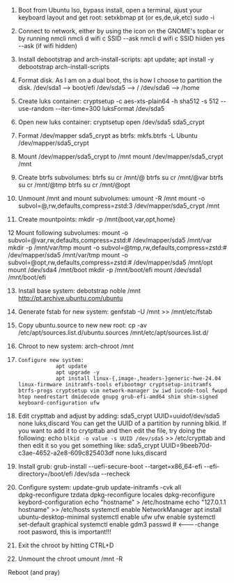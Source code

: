 1.	Boot from Ubuntu Iso, bypass install, open a terminal, ajust your keyboard layout and get root:
					setxkbmap pt (or es,de,uk,etc)
					sudo -i

2. 	Connect to network, either by using the icon on the GNOME's topbar or by running nmcli
					nmcli d wifi c SSID --ask
					nmcli d wifi c SSID hiiden yes --ask (if wifi hidden)

3.	Install debootstrap and arch-install-scripts:
					apt update; apt install -y debootstrap arch-install-scripts

4.	Format disk. As I am on a dual boot, ths is how I choose to partition the disk.
                    /dev/sda1 --> boot/efi
                    /dev/sda5 --> /
                    /dev/sda6 --> /home

5.	Create luks container: 
					cryptsetup -c aes-xts-plain64 -h sha512 -s 512 --use-random --iter-time=300 luksFormat /dev/sda5

6. 	Open new luks container: 
					cryptsetup open /dev/sda5 sda5_crypt

7.	Format /dev/mapper sda5_crypt as btrfs: 
					mkfs.btrfs -L Ubuntu /dev/mapper/sda5_crypt

8.	Mount /dev/mapper/sda5_crypt to /mnt
					mount /dev/mapper/sda5_crypt /mnt

9. 	Create btrfs subvolumes: 
                    btrfs su cr /mnt/@
                    btrfs su cr /mnt/@var
					btrfs su cr /mnt/@tmp
					btrfs su cr /mnt/@opt

10.	Unmount /mnt and mount subvolumes:
					umount -R /mnt
					mount -o subvol=@,rw,defaults,compress=zstd:3 /dev/mapper/sda5_crypt /mnt

11.	Create mountpoints: 
					mkdir -p /mnt{boot,var,opt,home}

12	Mount following subvolumes:
                    mount -o subvol=@var,rw,defaults,compress=zstd:# /dev/mapper/sda5 /mnt/var
                    mkdir -p /mnt/var/tmp
                    mount -o subvol=@tmp,rw,defaults,compress=zstd:# /dev/mapper/sda5 /mnt/var/tmp
                    mount -o subvol=@opt,rw,defaults,compress=zstd:# /dev/mapper/sda5 /mnt/opt
                    mount /dev/sda4 /mnt/boot
                    mkdir -p /mnt/boot/efi
                    mount /dev/sda1 /mnt/boot/efi

13.	Install base system: 
					debotstrap noble /mnt http://pt.archive.ubuntu.com/ubuntu

14.	Generate fstab for new system: 
					genfstab -U /mnt >> /mnt/etc/fstab

15.	Copy ubuntu.source to new new root: 
					cp -av /etc/apt/sources.list.d/ubuntu.sources /mnt/etc/apt/sources.list.d/

16.	Chroot to new system: 
					arch-chroot /mnt

17. 	Configure new system:
                    apt update
                    apt upgrade -y
                    apt install linux-{,image-,headers-}generic-hwe-24.04 linux-firmware initramfs-tools efibootmgr cryptsetup-initramfs btrfs-progs cryptsetup vim network-manager iw iwd iucode-tool fwupd htop needrestart dmidecode gnupg grub-efi-amd64 shim shim-signed keyboard-configuration ufw

18.	Edit crypttab and adjust by adding: 
					sda5_crypt	UUID=uuidof/dev/sda5 none luks,discard
					You can get the UUID of a partition by running blkid. If you want to add it to crytpttab and then edit the file, try doing the following:
					echo `blkid -o value -s UUID /dev/sda5` >> /etc/crypttab
					and then edit it so you get something like:
					sda5_crypt	UUID=9beeb70d-c3ae-4652-a2e8-609c825403df	none	luks,discard

19.	Install grub: 
					grub-install --uefi-secure-boot --target=x86_64-efi --efi-directory=/boot/efi /dev/sda --recheck

20.	Configure system:
					update-grub
					update-initramfs -cvk all                		
					dpkg-reconfigure tzdata
                    dpkg-reconfigure locales
                    dpkg-reconfigure keybord-configuration
                    echo "hostname" > /etc/hostname
                    echo "127.0.1.1 hostname" >> /etc/hosts
                    systemctl  enable NetworkManager
                    apt install ubuntu-desktop-minimal
					systemctl enable ufw
					ufw enable
                    systemctl set-default graphical
                    systemctl enable gdm3
					passwd 		# <----change root pasword, this is important!!!
21.	Exit the chroot by hitting CTRL+D
22.	Unmount the chroot
					umount /mnt -R

Reboot (and pray)
